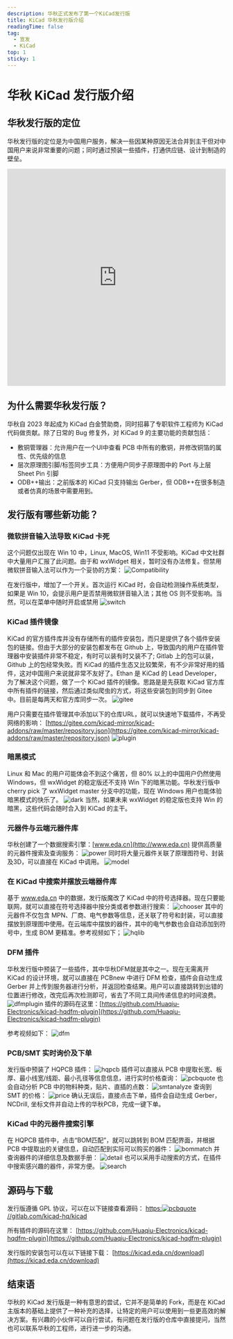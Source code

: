 ```yaml
---
description: 华秋正式发布了第一个KiCad发行版
title: KiCad 华秋发行版介绍
readingTime: false
tag:
  - 宣发
  - KiCad
top: 1
sticky: 1
---
```


# 华秋 KiCad 发行版介绍

## 华秋发行版的定位
华秋发行版的定位是为中国用户服务，解决一些因某种原因无法合并到主干但对中国用户来说非常重要的问题；同时通过预装一些插件，打通供应链、设计到制造的壁垒。
<iframe src="https://player.bilibili.com/player.html?bvid=BV143BrYcEAa" scrolling="no" border="0" frameborder="no" framespacing="0" allowfullscreen="true" width="100%" height="500"> </iframe>

## 为什么需要华秋发行版？
华秋自 2023 年起成为 KiCad 白金赞助商，同时招募了专职软件工程师为 KiCad 代码做贡献。除了日常的 Bug 修复外，对 KiCad 9 的主要功能的贡献包括：

- 敷铜管理器：允许用户在一个UI中查看 PCB 中所有的敷铜，并修改铜箔的属性、优先级的信息
- 层次原理图引脚/标签同步工具：方便用户同步子原理图中的 Port 与上层 Sheet Pin 引脚
- ODB++输出：之前版本的 KiCad 只支持输出 Gerber，但 ODB++在很多制造或者仿真的场景中需要用到。

## 发行版有哪些新功能？
### 微软拼音输入法导致 KiCad 卡死
这个问题仅出现在 Win 10 中，Linux, MacOS, Win11 不受影响。KiCad 中文社群中大量用户汇报了此问题。由于和 wxWidget 相关，暂时没有办法修复。但禁用微软拼音输入法可以作为一个妥协的方案：
![Compatibility](/assets/compatibility.png)

在发行版中，增加了一个开关。首次运行 KiCad 时，会自动检测操作系统类型，如果是 Win 10，会提示用户是否禁用微软拼音输入法；其他 OS 则不受影响。当然，可以在菜单中随时开启或禁用
![switch](/assets/switch.png)

### KiCad 插件镜像
KiCad 的官方插件库并没有存储所有的插件安装包，而只是提供了各个插件安装包的链接。但由于大部分的安装包都发布在 Github 上，导致国内的用户在插件管理器中安装插件非常不稳定，有时可以装有时又装不了; Gitlab 上的包可以装，Github 上的包经常失败。而 KiCad 的插件生态又比较繁荣，有不少非常好用的插件，这对中国用户来说就非常不友好了。Ethan 是 KiCad 的 Lead Developer，为了解决这个问题，做了一个 KiCad 插件的镜像。思路是是先获取 KiCad 官方库中所有插件的链接，然后通过类似爬虫的方式，将这些安装包到同步到 Gitee 中。目前是每两天和官方库同步一次。
![gitee](/assets/gitee.png)

用户只需要在插件管理其中添加以下的仓库URL，就可以快速地下载插件，不再受网络的影响：
[https://gitee.com/kicad-mirror/kicad-addons/raw/master/repository.json](https://gitee.com/kicad-mirror/kicad-addons/raw/master/repository.json)
![plugin](/assets/plugininstall.png)

### 暗黑模式
Linux 和 Mac 的用户可能体会不到这个痛苦，但 80% 以上的中国用户仍然使用 Windows，但 wxWidget 的稳定版还不支持 Win 下的暗黑功能。华秋发行版中 cherry pick 了 wxWidget master 分支中的功能，现在 Windows 用户也能体验暗黑模式的快乐了。
![dark](/assets/dark.png)
当然，如果未来 wxWidget 的稳定版也支持 Win 的暗黑，这些代码会随时合入到 KiCad 的主干。

### 元器件与云端元器件库
华秋创建了一个数据搜索引擎：[www.eda.cn](http://www.eda.cn) 提供高质量的元器件搜索及查询服务：
![power](/assets/power.png)
同时将大量元器件关联了原理图符号、封装及3D，可以直接在 KiCad 中调用。
![model](/assets/model.png)

### 在 KiCad 中搜索并摆放云端器件库
基于 www.eda.cn 中的数据，发行版魔改了 KiCad 中的符号选择器。现在只要能联网，就可以直接在符号选择器中按分类或者参数进行搜索：
![chooser](/assets/chooser.png)
其中的元器件不仅包含 MPN、厂商、电气参数等信息，还关联了符号和封装，可以直接摆放到原理图中使用。在云端库中摆放的器件，其中的电气参数也会自动添加到符号中，生成 BOM 更精准。参考视频如下；
![hqlib](/assets/HQLib.gif)

### DFM 插件
华秋发行版中预装了一些插件，其中华秋DFM就是其中之一。现在无需离开 KiCad 的设计环境，就可以直接在 PCBnew 中进行 DFM 检查，插件会自动生成 Gerber 并上传到服务器进行分析，并返回检查结果。用户可以直接跳转到出错的位置进行修改，改完后再次检测即可，省去了不同工具间传递信息的时间浪费。
![dfmplugin](/assets/dfmplugin.png)
插件的源码在这里：[https://github.com/Huaqiu-Electronics/kicad-hqdfm-plugin](https://github.com/Huaqiu-Electronics/kicad-hqdfm-plugin)

参考视频如下：
![dfm](/assets/DFM.gif)

### PCB/SMT 实时询价及下单
发行版中预装了 HQPCB 插件：
![hqpcb](/assets/hqpcb.png)
插件可以直接从 PCB 中提取长宽、板厚、最小线宽/线距、最小孔径等信息信息，进行实时价格查询：
![pcbquote](/assets/pcbquote.png)
也会自动分析 PCB 中的物料种类，贴片、直插的点数：
![smtanalyze](/assets/smtanalyze.png)
查询到 SMT 的价格：
![price](/assets/price.png)
确认无误后，直接点击下单，插件会自动生成 Gerber，NCDrill, 坐标文件并自动上传的华秋PCB，完成一键下单。

### KiCad 中的元器件搜索引擎
在 HQPCB 插件中，点击“BOM匹配”，就可以跳转到 BOM 匹配界面，并根据 PCB 中提取出的关键信息，自动匹配到实际可以购买的器件：
![bommatch](/assets/bommatch.png)
并查询器件的详细信息及数据手册：
![detail](/assets/detail.png)
也可以采用手动搜索的方式，在插件中搜索感兴趣的器件，非常方便。
![search](/assets/search.png)

## 源码与下载
发行版遵循 GPL 协议，可以在以下链接查看源码：
[https:![pcbquote](/assets/pcbquote.png)//gitlab.com/kicad-hq/kicad](https://gitlab.com/kicad-hq/kicad/-/tree/release/8.0)

所有插件的源码在这里：
[https://github.com/Huaqiu-Electronics/kicad-hqdfm-plugin](https://github.com/Huaqiu-Electronics/kicad-hqdfm-plugin)

发行版的安装包可以在以下链接下载：
[https://kicad.eda.cn/download](https://kicad.eda.cn/download)

## 结束语
华秋的 KiCad 发行版是一种有意思的尝试，它并不是简单的 Fork，而是在 KiCad 主版本的基础上提供了一种补充的选择，让特定的用户可以使用到一些更高效的解决方案。有兴趣的小伙伴可以自行尝试，有问题在发行版的仓库中直接提问，当然也可以联系华秋的工程师，进行进一步的沟通。
```

